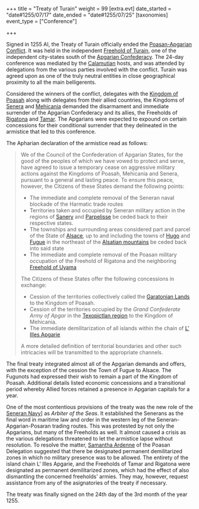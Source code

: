 +++
title = "Treaty of Turain"
weight = 99
[extra.evt]
date_started = "date#1255/07/17"
date_ended = "date#1255/07/25"
[taxonomies]
event_type = ["Conference"]

+++

Signed in 1255 AI, the Treaty of Turain officially ended the [Poasan-Apgarian Conflict](@/events/poasan-apgarian-conflict/_index.md). It was held in the independent [Freehold of Turain](@/locations/turain.md), one of the independent city-states south of the [Apgarian Confederacy](@/locations/apgar.md). The 24-day conference was mediated by the [Calamutian](@/locations/calamutz.md) hosts, and was attended by delegations from the various parties involved with the conflict. Turain was agreed upon as one of the truly neutral entities in close geographical proximity to all the main belligerents.  

Considered the winners of the conflict, delegates with the [Kingdom of Poasah](@/locations/poasah.md) along with delegates from their allied countries, the Kingdoms of [Senera](@/locations/senera.md) and [Mehicania](@/locations/mehicania.md) demanded the disarmament and immediate surrender of the Apgarian Confederacy and its allies, the Freeholds of [Rigatona](@/locations/rigatona.md) and [Tamar](@/locations/tamar.md). The Apgarians were expected to expound on certain concessions for their conditional surrender that they delineated in the armistice that led to this conference.

The Apharian declaration of the armistice read as follows:

> We of the Council of the Confederation of Apgarian States, for the good of the peoples of
> which we have vowed to protect and serve, have agreed to issue a temporary cease on
> aggressive military actions against the Kingdoms of Poasah, Mehicania and Senera, 
> pursuant to a general and lasting peace. To ensure this peace, however, the Citizens of 
> these States demand the following points:
> 
>   * The immediate and complete removal of the Seneran naval blockade of the Harmatic
>     trade routes
>   * Territories taken and occupied by Seneran military action in the regions of 
>     [Sanery](@/locations/sanery.md) and [Parpelisse](@/locations/parpelisse.md) be ceded back to their respective states.
>   * The townships and surrounding areas considered part and parcel of the State of
>     [Alsace](@/locations/alsace.md), up to and including the towns of [Hugo](@/locations/hugo.md) and [Fugue](@/locations/fugue.md) in the northeast of the [Alsatian mountains](@/locations/alsatian-mountains.md) be ceded back into said state
>   * The immediate and complete removal of the Poasan military occupation of the 
>     Freehold of Rigatona and the neighboring [Freehold of Uyama](@/locations/uyama.md)
>     
>   The Citizens of these States offer the following concessions in exchange:
>   * Cession of the territories collectively called the 
>     [Garatonian Lands](@/locations/garatonian-lands.md) to the Kingdom of Poasah.
>   * Cession of the territories occupied by the _Grand Confederate Army of Apgar_ in the [Texopictlan region](@/locations/texopictlan.md) to the Kingdom of Mehicania.
>   * The immediate demilitarization of all islands within the chain of 
>     [L' Illes Apgarie](@/locations/l-illes-apgarie.md)
> 
> A more detailed definition of territorial boundaries and other such intricacies will be transmitted to the appropriate channels.

The final treaty integrated almost all of the Apgarian demands and offers, with the exception of the cession the Town of Fugue to Alsace. The Fugunots had expressed their wish to remain a part of the Kingdom of Poasah. Additional details listed economic concessions and a transitional period whereby Allied forces retained a presence in Apgarian capitals for a year. 

One of the most contentious provisions of the treaty was the new role of the [Seneran Navy](@/organizations/seneran-military.md#navy)] as *Arbiter of the Seas*. It established the Senerans as the final word in maritime law and order in the western leg of the Seneran-Apgarian-Posaran trading routes. This was protested by not only the Apgarians, but many of the Freeholds as well. It almost caused a crisis as the various delegations threatened to let the armistice lapse without resolution. To resolve the matter, [Samantha Ardenne](@/characters/samantha-ardenne.md) of the Poasan Delegation suggested that there be designated permanent demilitarized zones in which no military presence was to be allowed. The entirety of the island chain L' Illes Apgarie, and the Freeholds of Tamar and Rigatona were designated as permanent demilitarized zones, which had the effect of also dismantling the concerned freeholds' armies. They may, however, request assistance from any of the asignatories of the treaty if necessary.  
>   
The treaty was finally signed on the 24th day of the 3rd month of the year 1255.
